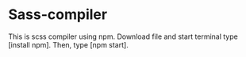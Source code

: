 # Sass-compiler
This is scss compiler using npm.
Download file and start terminal type [install npm].
Then, type [npm start].
